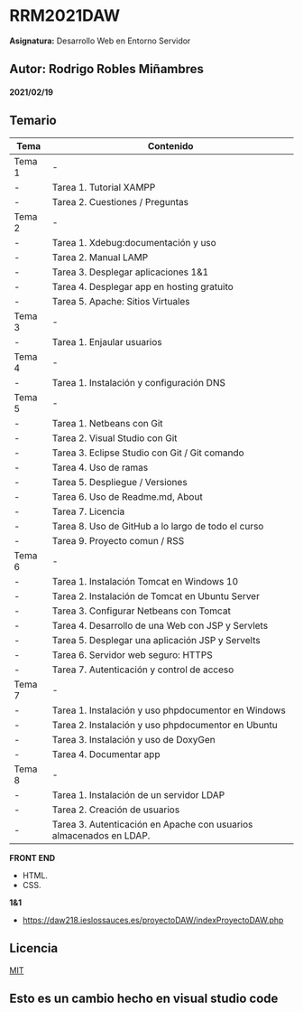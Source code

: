 # RRM2021DAW

**Asignatura:** Desarrollo Web en Entorno Servidor

## Autor: Rodrigo Robles Miñambres

#### 2021/02/19

## Temario
 | Tema | Contenido  |
 | --- | ---|
 | Tema 1 | - |
 | - | Tarea 1. Tutorial XAMPP |
 | - | Tarea 2. Cuestiones / Preguntas |
 | Tema 2 | - |
 | - | Tarea 1. Xdebug:documentación y uso |
 | - | Tarea 2. Manual LAMP |
 | - | Tarea 3. Desplegar aplicaciones 1&1 |
 | - | Tarea 4. Desplegar app en hosting gratuito |
 | - | Tarea 5. Apache: Sitios Virtuales  |
 | Tema 3 | - |
 | - | Tarea 1. Enjaular usuarios |
 | Tema 4 | - |
 | - | Tarea 1. Instalación y configuración DNS  |
 | Tema 5 | - |
 | - | Tarea 1. Netbeans con Git |
 | - | Tarea 2. Visual Studio con Git |
 | - | Tarea 3. Eclipse Studio con Git / Git comando |
 | - | Tarea 4. Uso de ramas |
 | - | Tarea 5. Despliegue / Versiones |
 | - | Tarea 6. Uso de Readme.md, About |
 | - | Tarea 7. Licencia | 
 | - | Tarea 8. Uso de GitHub a lo largo de todo el curso |
 | - | Tarea 9. Proyecto comun / RSS |
 | Tema 6 | - |
 | - | Tarea 1. Instalación Tomcat en Windows 10 |
 | - | Tarea 2. Instalación de Tomcat en Ubuntu Server |
 | - | Tarea 3. Configurar Netbeans con Tomcat |
 | - | Tarea 4. Desarrollo de una Web con JSP y Servlets |
 | - | Tarea 5. Desplegar una aplicación JSP y Servelts |
 | - | Tarea 6. Servidor web seguro: HTTPS |
 | - | Tarea 7. Autenticación y control de acceso |
 | Tema 7 | - |
 | - | Tarea 1. Instalación y uso  phpdocumentor en Windows |
 | - | Tarea 2. Instalación  y uso phpdocumentor en Ubuntu |
 | - | Tarea 3. Instalación y uso de DoxyGen |
 | - | Tarea 4. Documentar app |
 | Tema 8 | - |
 | - | Tarea 1. Instalación de un servidor LDAP |
 | - | Tarea 2. Creación de usuarios |
 | - | Tarea 3. Autenticación en Apache con usuarios almacenados en LDAP. |

**FRONT END**
- HTML.
- CSS.


**1&1**
- https://daw218.ieslossauces.es/proyectoDAW/indexProyectoDAW.php

## Licencia
[MIT](https://choosealicense.com/licenses/mit/)
## Esto es un cambio hecho en visual studio code